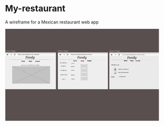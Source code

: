 # My-restaurant

A wireframe for a Mexican restaurant web app

![Wireframe Of a restaurant](images/img3.png)


